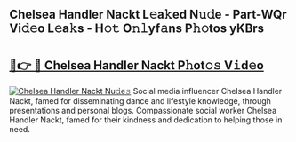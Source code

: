 ## Chelsea Handler Nackt L𝚎a𝚔ed N𝚞𝚍e - Part-WQr Vi𝚍𝚎o L𝚎a𝚔s - H𝚘𝚝 O𝚗𝚕yf𝚊ns P𝚑𝚘tos yKBrs

# <h2><a href="http://kfc3a5n.oniu.top/?m=Chelsea+Handler+Nackt">🔗👉 🔴 Chelsea Handler Nackt P𝚑ot𝚘𝚜 V𝚒d𝚎o</a></h2>

[![Chelsea Handler Nackt Nu𝚍e𝚜](https://i.imgur.com/0qMVB7G.gif)](http://kfc3a5n.oniu.top/?m=Chelsea+Handler+Nackt)
Social media influencer Chelsea Handler Nackt, famed for disseminating dance and lifestyle knowledge, through presentations and personal blogs. Compassionate social worker Chelsea Handler Nackt, famed for their kindness and dedication to helping those in need.  
